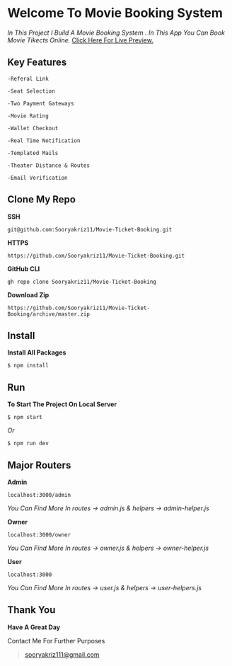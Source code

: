 # Welcome To Movie Booking System



*In This Project I Build A Movie Booking System .
In This App You Can Book Movie Tikects Online.*
[Click Here For Live Preview.](https://moviecafe.sooryakriz.com)

## Key Features

```
-Referal Link

-Seat Selection

-Two Payment Gateways

-Movie Rating

-Wallet Checkout

-Real Time Notification

-Templated Mails

-Theater Distance & Routes

-Email Verification

```

## Clone My Repo

**SSH**

```
git@github.com:Sooryakriz11/Movie-Ticket-Booking.git
```

**HTTPS**

```
https://github.com/Sooryakriz11/Movie-Ticket-Booking.git
```


**GitHub CLI**

```
gh repo clone Sooryakriz11/Movie-Ticket-Booking
```



**Download Zip**

```
https://github.com/Sooryakriz11/Movie-Ticket-Booking/archive/master.zip
```

## Install

**Install All Packages**

```
$ npm install
```


## Run

**To Start The Project On Local Server**

```
$ npm start
```

*Or*

```
$ npm run dev
```
## Major Routers

**Admin**

```
localhost:3000/admin
```
*You Can Find  More In routes -> admin.js & helpers -> admin-helper.js*

**Owner**

```
localhost:3000/owner
```
*You Can Find More In routes -> owner.js & helpers -> owner-helper.js*

**User**




```
localhost:3000
```

*You Can Find More In routes -> user.js & helpers -> user-helpers.js*

## Thank You 

**Have A Great Day**



Contact Me For Further Purposes
> sooryakriz111@gmail.com